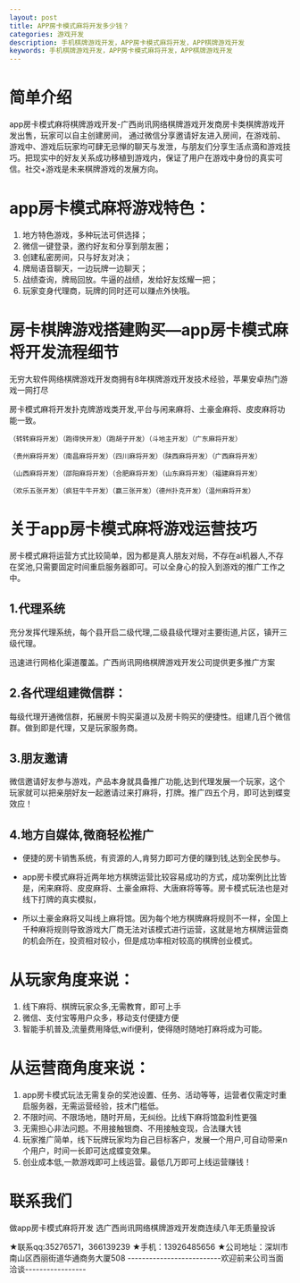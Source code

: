 ```yaml
---
layout: post
title: APP房卡模式麻将开发多少钱？
categories: 游戏开发
description: 手机棋牌游戏开发，APP房卡模式麻将开发，APP棋牌游戏开发
keywords: 手机棋牌游戏开发，APP房卡模式麻将开发，APP棋牌游戏开发
---
```

# 简单介绍
app房卡模式麻将棋牌游戏开发-广西尚讯网络棋牌游戏开发商房卡类棋牌游戏开发出售，玩家可以自主创建房间，
通过微信分享邀请好友进入房间，在游戏前、游戏中、游戏后玩家均可肆无忌惮的聊天与发泄，与朋友们分享生活点滴和游戏技巧。把现实中的好友关系成功移植到游戏内，保证了用户在游戏中身份的真实可信。社交+游戏是未来棋牌游戏的发展方向。

# app房卡模式麻将游戏特色：

1. 地方特色游戏，多种玩法可供选择；
2. 微信一键登录，邀约好友和分享到朋友圈；
3. 创建私密房间，只与好友对决；
4. 牌局语音聊天，一边玩牌一边聊天；
5. 战绩查询，牌局回放。牛逼的战绩，发给好友炫耀一把；
6. 玩家变身代理商，玩牌的同时还可以赚点外快哦。
 
 
# 房卡棋牌游戏搭建购买—app房卡模式麻将开发流程细节
 
无穷大软件网络棋牌游戏开发商拥有8年棋牌游戏开发技术经验，苹果安卓热门游戏一网打尽
 
房卡模式麻将开发扑克牌游戏类开发,平台与闲来麻将、土豪金麻将、皮皮麻将功能一致。

```
（转转麻将开发）（跑得快开发）（跑胡子开发）（斗地主开发）（广东麻将开发）
 
（贵州麻将开发）（南昌麻将开发）（四川麻将开发）（陕西麻将开发）（广西麻将开发）
 
（山西麻将开发）（邵阳麻将开发）（合肥麻将开发）（山东麻将开发）（福建麻将开发）
 
（欢乐五张开发）（疯狂牛牛开发）（赢三张开发）（德州扑克开发）（温州麻将开发）
```
 
# 关于app房卡模式麻将游戏运营技巧
 
房卡模式麻将运营方式比较简单，因为都是真人朋友对局，不存在ai机器人,不存在奖池,只需要固定时间重启服务器即可。可以全身心的投入到游戏的推广工作之中。
 
 
## 1.代理系统
充分发挥代理系统，每个县开启二级代理,二级县级代理对主要街道,片区，镇开三级代理。
 
迅速进行网格化渠道覆盖。广西尚讯网络棋牌游戏开发公司提供更多推广方案
 
## 2.各代理组建微信群：
每级代理开通微信群，拓展房卡购买渠道以及房卡购买的便捷性。组建几百个微信群。做到即是代理，又是玩家服务商。
## 3.朋友邀请
微信邀请好友参与游戏，产品本身就具备推广功能,达到代理发展一个玩家，这个玩家就可以把亲朋好友一起邀请过来打麻将，打牌。推广四五个月，即可达到蝶变效应！
## 4.地方自媒体,微商轻松推广
* 便捷的房卡销售系统，有资源的人,肯努力即可方便的赚到钱,达到全民参与。
 
* app房卡模式麻将近两年地方棋牌运营比较容易成功的方式，成功案例比比皆是，闲来麻将、皮皮麻将、土豪金麻将、大唐麻将等等。房卡模式玩法也是对线下打牌的真实模拟，
 
* 所以土豪金麻将又叫线上麻将馆。因为每个地方棋牌麻将规则不一样，全国上千种麻将规则导致游戏大厂商无法对该模式进行运营，这就是地方棋牌运营商的机会所在，投资相对较小，但是成功率相对较高的棋牌创业模式。
 
# 从玩家角度来说：
1. 线下麻将、棋牌玩家众多,无需教育，即可上手
2. 微信、支付宝等用户众多，移动支付便捷方便
3. 智能手机普及,流量费用降低,wifi便利，使得随时随地打麻将成为可能。
 
 
# 从运营商角度来说：
1. app房卡模式玩法无需复杂的奖池设置、任务、活动等等，运营者仅需定时重启服务器，无需运营经验，技术门槛低。
2. 不限时间、不限场地，随时开局，无纠纷。比线下麻将馆盈利性更强
3. 无需担心非法问题。不用接触银商、不用接触变现，合法赚大钱
4. 玩家推广简单，线下玩牌玩家均为自己目标客户，发展一个用户,可自动带来n个用户，时间一长即可达成蝶变效果。
5. 创业成本低,一款游戏即可上线运营。最低几万即可上线运营赚钱！

# 联系我们
做app房卡模式麻将开发 选广西尚讯网络棋牌游戏开发商连续八年无质量投诉

★联系qq:35276571，366139239
★手机：13926485656
★公司地址：深圳市南山区西丽街道华通商务大厦508
--------------------------欢迎前来公司当面洽谈-----------------